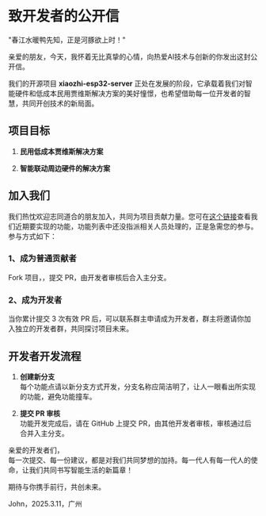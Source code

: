 # 致开发者的公开信

"春江水暖鸭先知，正是河豚欲上时！"

亲爱的朋友，今天，我怀着无比真挚的心情，向热爱AI技术与创新的你发出这封公开信。

我们的开源项目 **xiaozhi-esp32-server** 正处在发展的阶段，它承载着我们对智能硬件和低成本民用贾维斯解决方案的美好憧憬，也希望借助每一位开发者的智慧，共同开创技术的新局面。

## 项目目标

1. **民用低成本贾维斯解决方案**  

2. **智能联动周边硬件的解决方案**  

## 加入我们

我们热忱欢迎志同道合的朋友加入，共同为项目贡献力量。您可在[这个链接](https://github.com/users/xinnan-tech/projects/3)查看我们近期要实现的功能，功能列表中还没指派相关人员处理的，正是急需您的参与。参与方式如下：

### 1、成为普通贡献者

Fork 项目，，提交 PR，由开发者审核后合入主分支。

### 2、成为开发者

当你累计提交 3 次有效 PR 后，可以联系群主申请成为开发者，群主将邀请你加入独立的开发者群，共同探讨项目未来。

## 开发者开发流程

1. **创建新分支**  
   每个功能点请以新分支方式开发，分支名称应简洁明了，让人一眼看出所实现的功能，避免功能撞车。

2. **提交 PR 审核**  
   功能开发完成后，请在 GitHub 上提交 PR，由其他开发者审核，审核通过后合并入主分支。

亲爱的开发者们，  
每一次提交、每一份建议，都是对我们共同梦想的加持。每一代人有每一代人的使命，让我们共同书写智能生活的新篇章！

期待与你携手前行，共创未来。

John，2025.3.11，广州

